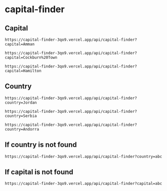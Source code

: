 # capital-finder

## Capital
```
https://capital-finder-3qo9.vercel.app/api/capital-finder?capital=Amman
```
```
https://capital-finder-3qo9.vercel.app/api/capital-finder?capital=Cockburn%20Town
```
```
https://capital-finder-3qo9.vercel.app/api/capital-finder?capital=Hamilton
```

## Country
```
https://capital-finder-3qo9.vercel.app/api/capital-finder?country=Jordan
```
```
https://capital-finder-3qo9.vercel.app/api/capital-finder?country=Serbia
```
```
https://capital-finder-3qo9.vercel.app/api/capital-finder?country=Andorra
```

## If country is not found
```
https://capital-finder-3qo9.vercel.app/api/capital-finder?country=abc
```

## If capital is not found
```
https://capital-finder-3qo9.vercel.app/api/capital-finder?capital=abc
```

